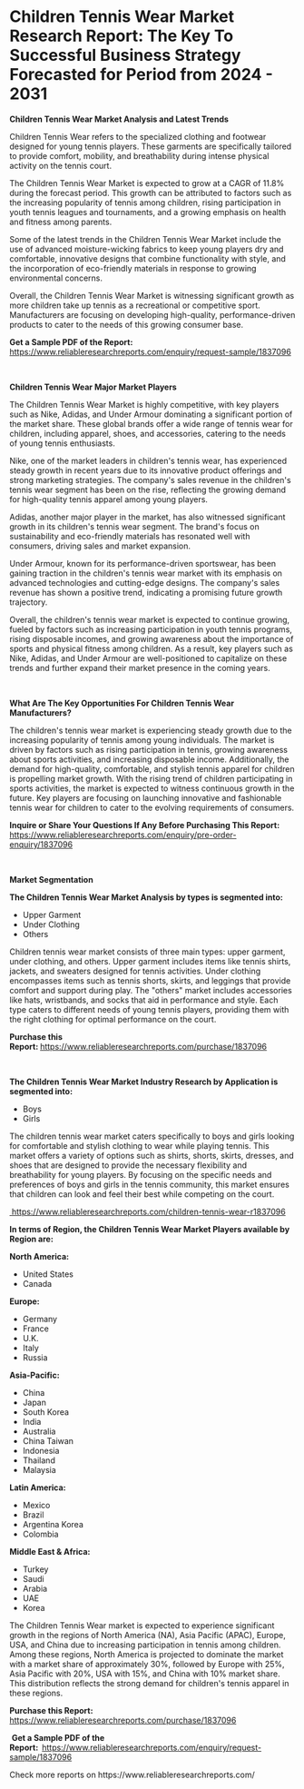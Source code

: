 <p><h1>Children Tennis Wear Market Research Report: The Key To Successful Business Strategy Forecasted for Period from 2024 - 2031</h1></p><p><strong>Children Tennis Wear Market Analysis and Latest Trends</strong></p>
<p><p>Children Tennis Wear refers to the specialized clothing and footwear designed for young tennis players. These garments are specifically tailored to provide comfort, mobility, and breathability during intense physical activity on the tennis court.</p><p>The Children Tennis Wear Market is expected to grow at a CAGR of 11.8% during the forecast period. This growth can be attributed to factors such as the increasing popularity of tennis among children, rising participation in youth tennis leagues and tournaments, and a growing emphasis on health and fitness among parents.</p><p>Some of the latest trends in the Children Tennis Wear Market include the use of advanced moisture-wicking fabrics to keep young players dry and comfortable, innovative designs that combine functionality with style, and the incorporation of eco-friendly materials in response to growing environmental concerns.</p><p>Overall, the Children Tennis Wear Market is witnessing significant growth as more children take up tennis as a recreational or competitive sport. Manufacturers are focusing on developing high-quality, performance-driven products to cater to the needs of this growing consumer base.</p></p>
<p><strong>Get a Sample PDF of the Report:&nbsp;</strong> <a href="https://www.reliableresearchreports.com/enquiry/request-sample/1837096">https://www.reliableresearchreports.com/enquiry/request-sample/1837096</a></p>
<p>&nbsp;</p>
<p><strong>Children Tennis Wear Major Market Players</strong></p>
<p><p>The Children Tennis Wear Market is highly competitive, with key players such as Nike, Adidas, and Under Armour dominating a significant portion of the market share. These global brands offer a wide range of tennis wear for children, including apparel, shoes, and accessories, catering to the needs of young tennis enthusiasts.</p><p>Nike, one of the market leaders in children's tennis wear, has experienced steady growth in recent years due to its innovative product offerings and strong marketing strategies. The company's sales revenue in the children's tennis wear segment has been on the rise, reflecting the growing demand for high-quality tennis apparel among young players.</p><p>Adidas, another major player in the market, has also witnessed significant growth in its children's tennis wear segment. The brand's focus on sustainability and eco-friendly materials has resonated well with consumers, driving sales and market expansion.</p><p>Under Armour, known for its performance-driven sportswear, has been gaining traction in the children's tennis wear market with its emphasis on advanced technologies and cutting-edge designs. The company's sales revenue has shown a positive trend, indicating a promising future growth trajectory.</p><p>Overall, the children's tennis wear market is expected to continue growing, fueled by factors such as increasing participation in youth tennis programs, rising disposable incomes, and growing awareness about the importance of sports and physical fitness among children. As a result, key players such as Nike, Adidas, and Under Armour are well-positioned to capitalize on these trends and further expand their market presence in the coming years.</p></p>
<p>&nbsp;</p>
<p><strong>What Are The Key Opportunities For Children Tennis Wear Manufacturers?</strong></p>
<p><p>The children's tennis wear market is experiencing steady growth due to the increasing popularity of tennis among young individuals. The market is driven by factors such as rising participation in tennis, growing awareness about sports activities, and increasing disposable income. Additionally, the demand for high-quality, comfortable, and stylish tennis apparel for children is propelling market growth. With the rising trend of children participating in sports activities, the market is expected to witness continuous growth in the future. Key players are focusing on launching innovative and fashionable tennis wear for children to cater to the evolving requirements of consumers.</p></p>
<p><strong>Inquire or Share Your Questions If Any Before Purchasing This Report:</strong> <a href="https://www.reliableresearchreports.com/enquiry/pre-order-enquiry/1837096">https://www.reliableresearchreports.com/enquiry/pre-order-enquiry/1837096</a></p>
<p>&nbsp;</p>
<p><strong>Market Segmentation</strong></p>
<p><strong>The Children Tennis Wear Market Analysis by types is segmented into:</strong></p>
<p><ul><li>Upper Garment</li><li>Under Clothing</li><li>Others</li></ul></p>
<p><p>Children tennis wear market consists of three main types: upper garment, under clothing, and others. Upper garment includes items like tennis shirts, jackets, and sweaters designed for tennis activities. Under clothing encompasses items such as tennis shorts, skirts, and leggings that provide comfort and support during play. The "others" market includes accessories like hats, wristbands, and socks that aid in performance and style. Each type caters to different needs of young tennis players, providing them with the right clothing for optimal performance on the court.</p></p>
<p><strong>Purchase this Report:&nbsp;</strong><a href="https://www.reliableresearchreports.com/purchase/1837096">https://www.reliableresearchreports.com/purchase/1837096</a></p>
<p>&nbsp;</p>
<p><strong>The Children Tennis Wear Market Industry Research by Application is segmented into:</strong></p>
<p><ul><li>Boys</li><li>Girls</li></ul></p>
<p><p>The children tennis wear market caters specifically to boys and girls looking for comfortable and stylish clothing to wear while playing tennis. This market offers a variety of options such as shirts, shorts, skirts, dresses, and shoes that are designed to provide the necessary flexibility and breathability for young players. By focusing on the specific needs and preferences of boys and girls in the tennis community, this market ensures that children can look and feel their best while competing on the court.</p></p>
<p><a href="https://www.reliableresearchreports.com/children-tennis-wear-r1837096">&nbsp;https://www.reliableresearchreports.com/children-tennis-wear-r1837096</a></p>
<p><strong>In terms of Region, the Children Tennis Wear Market Players available by Region are:</strong></p>
<p>
    <p> <strong> North America: </strong>
        <ul>
            <li>United States</li>
            <li>Canada</li>
        </ul>
        </p> 
    <p> <strong> Europe: </strong>
        <ul>
            <li>Germany</li>
            <li>France</li>
            <li>U.K.</li>
            <li>Italy</li>
            <li>Russia</li>
        </ul>
        </p> 
    <p> <strong> Asia-Pacific: </strong>
        <ul>
            <li>China</li>
            <li>Japan</li>
            <li>South Korea</li>
            <li>India</li>
            <li>Australia</li>
            <li>China Taiwan</li>
            <li>Indonesia</li>
            <li>Thailand</li>
            <li>Malaysia</li>
        </ul>
        </p> 
    <p> <strong> Latin America: </strong>
        <ul>
            <li>Mexico</li>
            <li>Brazil</li>
            <li>Argentina Korea</li>
            <li>Colombia</li>
        </ul>
        </p> 
    <p> <strong> Middle East & Africa: </strong>
        <ul>
            <li>Turkey</li>
            <li>Saudi</li>
            <li>Arabia</li>
            <li>UAE</li>
            <li>Korea</li>
        </ul>
    </p>
    </p>
<p><p>The Children Tennis Wear market is expected to experience significant growth in the regions of North America (NA), Asia Pacific (APAC), Europe, USA, and China due to increasing participation in tennis among children. Among these regions, North America is projected to dominate the market with a market share of approximately 30%, followed by Europe with 25%, Asia Pacific with 20%, USA with 15%, and China with 10% market share. This distribution reflects the strong demand for children's tennis apparel in these regions.</p></p>
<p><strong>Purchase this Report: </strong><a href="https://www.reliableresearchreports.com/purchase/1837096">https://www.reliableresearchreports.com/purchase/1837096</a></p>
<p>&nbsp;<strong>Get a Sample PDF of the Report:&nbsp;&nbsp;</strong><a href="https://www.reliableresearchreports.com/enquiry/request-sample/1837096">https://www.reliableresearchreports.com/enquiry/request-sample/1837096</a></p>
<p><strong></strong></p>
<p>Check more reports on https://www.reliableresearchreports.com/</p>